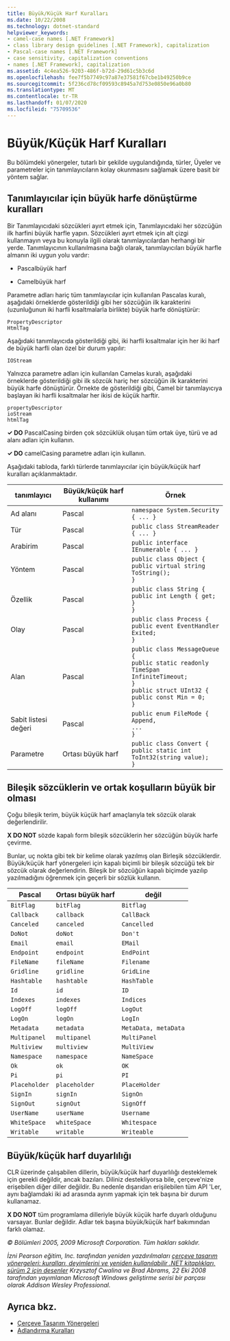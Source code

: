 ```yaml
---
title: Büyük/Küçük Harf Kuralları
ms.date: 10/22/2008
ms.technology: dotnet-standard
helpviewer_keywords:
- camel-case names [.NET Framework]
- class library design guidelines [.NET Framework], capitalization
- Pascal-case names [.NET Framework]
- case sensitivity, capitalization conventions
- names [.NET Framework], capitalization
ms.assetid: 4c4ea526-9203-486f-b72d-29d61c5b3c6d
ms.openlocfilehash: fee7f5b7749c97a87e37581f67cbe1b49250b9ce
ms.sourcegitcommit: 5f236cd78cf09593c8945a7d753e0850e96a0b80
ms.translationtype: MT
ms.contentlocale: tr-TR
ms.lasthandoff: 01/07/2020
ms.locfileid: "75709536"
---
```

# <a name="capitalization-conventions"></a>Büyük/Küçük Harf Kuralları
Bu bölümdeki yönergeler, tutarlı bir şekilde uygulandığında, türler, Üyeler ve parametreler için tanımlayıcıların kolay okunmasını sağlamak üzere basit bir yöntem sağlar.  
  
## <a name="capitalization-rules-for-identifiers"></a>Tanımlayıcılar için büyük harfe dönüştürme kuralları  
 Bir Tanımlayıcıdaki sözcükleri ayırt etmek için, Tanımlayıcıdaki her sözcüğün ilk harfini büyük harfle yapın. Sözcükleri ayırt etmek için alt çizgi kullanmayın veya bu konuyla ilgili olarak tanımlayıcılardan herhangi bir yerde. Tanımlayıcının kullanılmasına bağlı olarak, tanımlayıcıları büyük harfle almanın iki uygun yolu vardır:  
  
- Pascalbüyük harf  
  
- Camelbüyük harf  
  
 Parametre adları hariç tüm tanımlayıcılar için kullanılan Pascalas kuralı, aşağıdaki örneklerde gösterildiği gibi her sözcüğün ilk karakterini (uzunluğunun iki harfli kısaltmalarla birlikte) büyük harfe dönüştürür:  
  
 `PropertyDescriptor`  
 `HtmlTag`  
  
 Aşağıdaki tanımlayıcıda gösterildiği gibi, iki harfli kısaltmalar için her iki harf de büyük harfli olan özel bir durum yapılır:  
  
 `IOStream`  
  
 Yalnızca parametre adları için kullanılan Camelas kuralı, aşağıdaki örneklerde gösterildiği gibi ilk sözcük hariç her sözcüğün ilk karakterini büyük harfe dönüştürür. Örnekte de gösterildiği gibi, Camel bir tanımlayıcıya başlayan iki harfli kısaltmalar her ikisi de küçük harftir.  
  
 `propertyDescriptor`  
 `ioStream`  
 `htmlTag`  
  
 **✓ DO** PascalCasing birden çok sözcüklük oluşan tüm ortak üye, türü ve ad alanı adları için kullanın.  
  
 **✓ DO** camelCasing parametre adları için kullanın.  
  
 Aşağıdaki tabloda, farklı türlerde tanımlayıcılar için büyük/küçük harf kuralları açıklanmaktadır.  
  
|tanımlayıcı|Büyük/küçük harf kullanımı|Örnek|  
|----------------|------------|-------------|  
|Ad alanı|Pascal|`namespace System.Security { ... }`|  
|Tür|Pascal|`public class StreamReader { ... }`|  
|Arabirim|Pascal|`public interface IEnumerable { ... }`|  
|Yöntem|Pascal|`public class Object {` <br />  `public virtual string ToString();` <br /> `}`|  
|Özellik|Pascal|`public class String {` <br />  `public int Length { get; }` <br /> `}`|  
|Olay|Pascal|`public class Process {` <br />  `public event EventHandler Exited;` <br /> `}`|  
|Alan|Pascal|`public class MessageQueue {` <br />  `public static readonly TimeSpan` <br /> `InfiniteTimeout;` <br /> `}` <br /> `public struct UInt32 {` <br />  `public const Min = 0;` <br /> `}`|  
|Sabit listesi değeri|Pascal|`public enum FileMode {` <br />  `Append,` <br />  `...` <br /> `}`|  
|Parametre|Ortası büyük harf|`public class Convert {` <br />  `public static int ToInt32(string value);` <br /> `}`|  
  
## <a name="capitalizing-compound-words-and-common-terms"></a>Bileşik sözcüklerin ve ortak koşulların büyük bir olması  
 Çoğu bileşik terim, büyük küçük harf amaçlarıyla tek sözcük olarak değerlendirilir.  
  
 **X DO NOT** sözde kapalı form bileşik sözcüklerin her sözcüğün büyük harfe çevirme.  
  
 Bunlar, uç nokta gibi tek bir kelime olarak yazılmış olan Birleşik sözcüklerdir. Büyük/küçük harf yönergeleri için kapalı biçimli bir bileşik sözcüğü tek bir sözcük olarak değerlendirin. Bileşik bir sözcüğün kapalı biçimde yazılıp yazılmadığını öğrenmek için geçerli bir sözlük kullanın.  
  
|Pascal|Ortası büyük harf|değil|  
|------------|-----------|---------|  
|`BitFlag`|`bitFlag`|`Bitflag`|  
|`Callback`|`callback`|`CallBack`|  
|`Canceled`|`canceled`|`Cancelled`|  
|`DoNot`|`doNot`|`Don't`|  
|`Email`|`email`|`EMail`|  
|`Endpoint`|`endpoint`|`EndPoint`|  
|`FileName`|`fileName`|`Filename`|  
|`Gridline`|`gridline`|`GridLine`|  
|`Hashtable`|`hashtable`|`HashTable`|  
|`Id`|`id`|`ID`|  
|`Indexes`|`indexes`|`Indices`|  
|`LogOff`|`logOff`|`LogOut`|  
|`LogOn`|`logOn`|`LogIn`|  
|`Metadata`|`metadata`|`MetaData, metaData`|  
|`Multipanel`|`multipanel`|`MultiPanel`|  
|`Multiview`|`multiview`|`MultiView`|  
|`Namespace`|`namespace`|`NameSpace`|  
|`Ok`|`ok`|`OK`|  
|`Pi`|`pi`|`PI`|  
|`Placeholder`|`placeholder`|`PlaceHolder`|  
|`SignIn`|`signIn`|`SignOn`|  
|`SignOut`|`signOut`|`SignOff`|  
|`UserName`|`userName`|`Username`|  
|`WhiteSpace`|`whiteSpace`|`Whitespace`|  
|`Writable`|`writable`|`Writeable`|  
  
## <a name="case-sensitivity"></a>Büyük/küçük harf duyarlılığı  
 CLR üzerinde çalışabilen dillerin, büyük/küçük harf duyarlılığı desteklemek için gerekli değildir, ancak bazıları. Diliniz destekliyorsa bile, çerçeve'nize erişebilen diğer diller değildir. Bu nedenle dışarıdan erişilebilen tüm API 'Ler, aynı bağlamdaki iki ad arasında ayrım yapmak için tek başına bir durum kullanamaz.  
  
 **X DO NOT** tüm programlama dilleriyle büyük küçük harfe duyarlı olduğunu varsayar. Bunlar değildir. Adlar tek başına büyük/küçük harf bakımından farklı olamaz.  
  
 *© Bölümleri 2005, 2009 Microsoft Corporation. Tüm hakları saklıdır.*  
  
 *İzni Pearson eğitim, Inc. tarafından yeniden yazdırılmaları [çerçeve tasarım yönergeleri: kuralları, deyimlerini ve yeniden kullanılabilir .NET kitaplıkları, sürüm 2 için desenler](https://www.informit.com/store/framework-design-guidelines-conventions-idioms-and-9780321545619) Krzysztof Cwalina ve Brad Abrams, 22 Eki 2008 tarafından yayımlanan Microsoft Windows geliştirme serisi bir parçası olarak Addison Wesley Professional.*  
  
## <a name="see-also"></a>Ayrıca bkz.

- [Çerçeve Tasarım Yönergeleri](../../../docs/standard/design-guidelines/index.md)
- [Adlandırma Kuralları](../../../docs/standard/design-guidelines/naming-guidelines.md)
